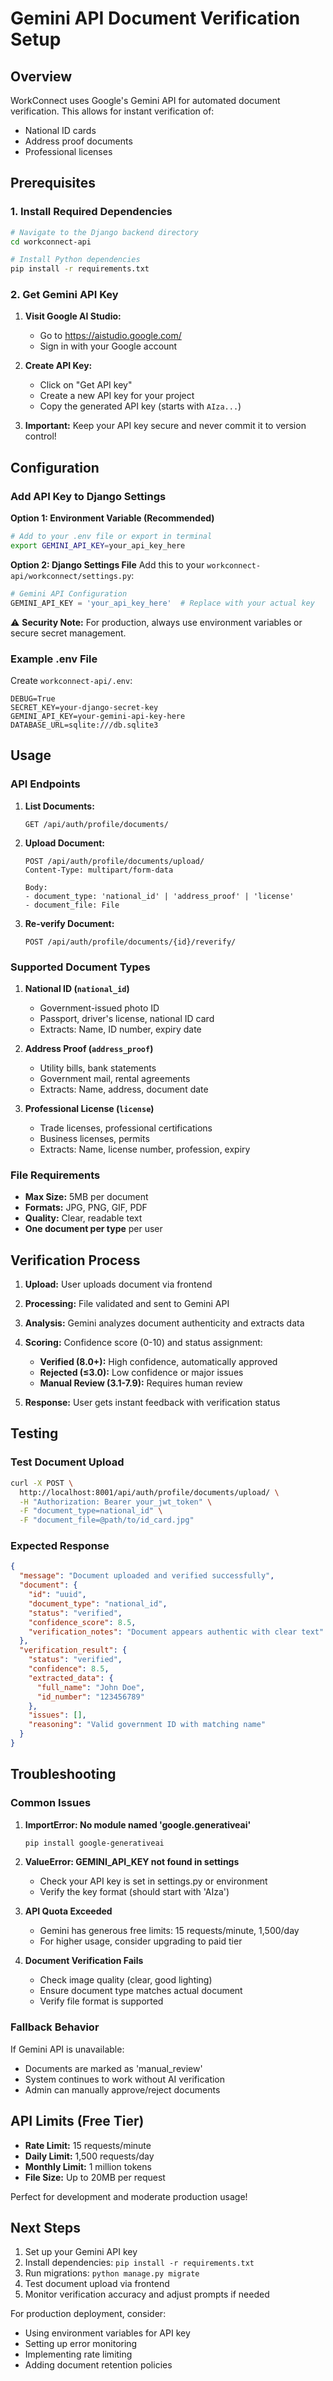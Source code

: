 # Gemini API Document Verification Setup

## Overview
WorkConnect uses Google's Gemini API for automated document verification. This allows for instant verification of:
- National ID cards
- Address proof documents
- Professional licenses

## Prerequisites

### 1. Install Required Dependencies
```bash
# Navigate to the Django backend directory
cd workconnect-api

# Install Python dependencies
pip install -r requirements.txt
```

### 2. Get Gemini API Key

1. **Visit Google AI Studio:**
   - Go to https://aistudio.google.com/
   - Sign in with your Google account

2. **Create API Key:**
   - Click on "Get API key" 
   - Create a new API key for your project
   - Copy the generated API key (starts with `AIza...`)

3. **Important:** Keep your API key secure and never commit it to version control!

## Configuration

### Add API Key to Django Settings

**Option 1: Environment Variable (Recommended)**
```bash
# Add to your .env file or export in terminal
export GEMINI_API_KEY=your_api_key_here
```

**Option 2: Django Settings File**
Add this to your `workconnect-api/workconnect/settings.py`:
```python
# Gemini API Configuration
GEMINI_API_KEY = 'your_api_key_here'  # Replace with your actual key
```

⚠️ **Security Note:** For production, always use environment variables or secure secret management.

### Example .env File
Create `workconnect-api/.env`:
```
DEBUG=True
SECRET_KEY=your-django-secret-key
GEMINI_API_KEY=your-gemini-api-key-here
DATABASE_URL=sqlite:///db.sqlite3
```

## Usage

### API Endpoints

1. **List Documents:**
   ```
   GET /api/auth/profile/documents/
   ```

2. **Upload Document:**
   ```
   POST /api/auth/profile/documents/upload/
   Content-Type: multipart/form-data
   
   Body:
   - document_type: 'national_id' | 'address_proof' | 'license'
   - document_file: File
   ```

3. **Re-verify Document:**
   ```
   POST /api/auth/profile/documents/{id}/reverify/
   ```

### Supported Document Types

1. **National ID (`national_id`)**
   - Government-issued photo ID
   - Passport, driver's license, national ID card
   - Extracts: Name, ID number, expiry date

2. **Address Proof (`address_proof`)**
   - Utility bills, bank statements
   - Government mail, rental agreements
   - Extracts: Name, address, document date

3. **Professional License (`license`)**
   - Trade licenses, professional certifications
   - Business licenses, permits
   - Extracts: Name, license number, profession, expiry

### File Requirements

- **Max Size:** 5MB per document
- **Formats:** JPG, PNG, GIF, PDF
- **Quality:** Clear, readable text
- **One document per type** per user

## Verification Process

1. **Upload:** User uploads document via frontend
2. **Processing:** File validated and sent to Gemini API
3. **Analysis:** Gemini analyzes document authenticity and extracts data
4. **Scoring:** Confidence score (0-10) and status assignment:
   - **Verified (8.0+):** High confidence, automatically approved
   - **Rejected (≤3.0):** Low confidence or major issues
   - **Manual Review (3.1-7.9):** Requires human review

4. **Response:** User gets instant feedback with verification status

## Testing

### Test Document Upload
```bash
curl -X POST \
  http://localhost:8001/api/auth/profile/documents/upload/ \
  -H "Authorization: Bearer your_jwt_token" \
  -F "document_type=national_id" \
  -F "document_file=@path/to/id_card.jpg"
```

### Expected Response
```json
{
  "message": "Document uploaded and verified successfully",
  "document": {
    "id": "uuid",
    "document_type": "national_id",
    "status": "verified",
    "confidence_score": 8.5,
    "verification_notes": "Document appears authentic with clear text"
  },
  "verification_result": {
    "status": "verified",
    "confidence": 8.5,
    "extracted_data": {
      "full_name": "John Doe",
      "id_number": "123456789"
    },
    "issues": [],
    "reasoning": "Valid government ID with matching name"
  }
}
```

## Troubleshooting

### Common Issues

1. **ImportError: No module named 'google.generativeai'**
   ```bash
   pip install google-generativeai
   ```

2. **ValueError: GEMINI_API_KEY not found in settings**
   - Check your API key is set in settings.py or environment
   - Verify the key format (should start with 'AIza')

3. **API Quota Exceeded**
   - Gemini has generous free limits: 15 requests/minute, 1,500/day
   - For higher usage, consider upgrading to paid tier

4. **Document Verification Fails**
   - Check image quality (clear, good lighting)
   - Ensure document type matches actual document
   - Verify file format is supported

### Fallback Behavior

If Gemini API is unavailable:
- Documents are marked as 'manual_review'
- System continues to work without AI verification
- Admin can manually approve/reject documents

## API Limits (Free Tier)

- **Rate Limit:** 15 requests/minute
- **Daily Limit:** 1,500 requests/day  
- **Monthly Limit:** 1 million tokens
- **File Size:** Up to 20MB per request

Perfect for development and moderate production usage!

## Next Steps

1. Set up your Gemini API key
2. Install dependencies: `pip install -r requirements.txt`
3. Run migrations: `python manage.py migrate`
4. Test document upload via frontend
5. Monitor verification accuracy and adjust prompts if needed

For production deployment, consider:
- Using environment variables for API key
- Setting up error monitoring
- Implementing rate limiting
- Adding document retention policies 
